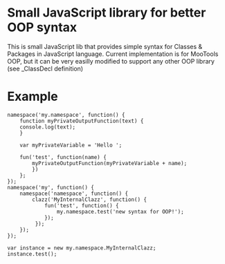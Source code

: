 Small JavaScript library for better OOP syntax
=============

This is small JavaScript lib that provides simple syntax for Classes & Packages in JavaScript language. Current implementation is for MooTools OOP, but it can be very easilly modified to support any other OOP library (see _ClassDecl definition) 

Example
=============

    namespace('my.namespace', function() {
        function myPrivateOutputFunction(text) {
        console.log(text);
        }

        var myPrivateVariable = 'Hello ';

        fun('test', function(name) {
            myPrivateOutputFunction(myPrivateVariable + name);
            })
        };
    });
    namespace('my', function() {
        namespace('namespace', function() {
            clazz('MyInternalClazz', function() {
                fun('test', function() {
                    my.namespace.test('new syntax for OOP!');
                });
             });
        });
    });

    var instance = new my.namespace.MyInternalClazz;
    instance.test();


